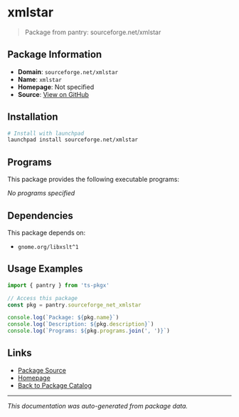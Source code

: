 # xmlstar

> Package from pantry: sourceforge.net/xmlstar

## Package Information

- **Domain**: `sourceforge.net/xmlstar`
- **Name**: `xmlstar`
- **Homepage**: Not specified
- **Source**: [View on GitHub](https://github.com/pkgxdev/pantry/tree/main/projects/sourceforge.net/xmlstar/package.yml)

## Installation

```bash
# Install with launchpad
launchpad install sourceforge.net/xmlstar
```

## Programs

This package provides the following executable programs:

*No programs specified*

## Dependencies

This package depends on:

- `gnome.org/libxslt^1`

## Usage Examples

```typescript
import { pantry } from 'ts-pkgx'

// Access this package
const pkg = pantry.sourceforge_net_xmlstar

console.log(`Package: ${pkg.name}`)
console.log(`Description: ${pkg.description}`)
console.log(`Programs: ${pkg.programs.join(', ')}`)
```

## Links

- [Package Source](https://github.com/pkgxdev/pantry/tree/main/projects/sourceforge.net/xmlstar/package.yml)
- [Homepage](#)
- [Back to Package Catalog](../package-catalog.md)

---

*This documentation was auto-generated from package data.*
